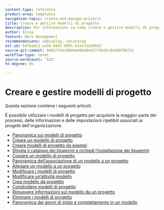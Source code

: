 ```yaml
---
content-type: reference
product-area: templates
navigation-topic: create-and-manage-projects
title: Creare e gestire modelli di progetto
description: Per informazioni su come creare e gestire modelli di progetto, consulta i seguenti articoli.
author: Alina
feature: Work Management
recommendations: noDisplay, noCatalog
exl-id: 64fbad12-ce16-449f-8991-62af31e595b2
source-git-commit: b08377e539b04e896e84d17f46d2c941b0f66731
workflow-type: tm+mt
source-wordcount: '123'
ht-degree: 0%

---
```


# Creare e gestire modelli di progetto

Questa sezione contiene i seguenti articoli:

È possibile utilizzare i modelli di progetto per acquisire la maggior parte dei processi, delle informazioni e delle impostazioni ripetibili associati ai progetti dell&#39;organizzazione.

* [Panoramica sui modelli di progetto](../../../manage-work/projects/create-and-manage-templates/project-template-overview.md)
* [Creare un modello di progetto](../../../manage-work/projects/create-and-manage-templates/create-template.md)
* [Creare modelli di progetto da esempi](../../../manage-work/projects/create-and-manage-templates/create-templates-from-examples.md)
* [Sfoglia il catalogo dei blueprint e richiedi l’installazione dei blueprint](../../../administration-and-setup/blueprints/browse-catalog.md)
* [Copiare un modello di progetto](../../../manage-work/projects/create-and-manage-templates/copy-template.md)
* [Panoramica dell’associazione di un modello a un progetto](../../../manage-work/projects/create-and-manage-templates/attach-template-to-project-overview.md)
* [Allegare un modello a un progetto](../../../manage-work/projects/create-and-manage-templates/attach-template-to-project.md)
* [Modificare i modelli di progetto](../../../manage-work/projects/create-and-manage-templates/edit-templates.md)
* [Modificare un’attività modello](../../../manage-work/projects/create-and-manage-templates/edit-template-task.md)
* [Crea modello da progetto](../../../manage-work/projects/create-and-manage-templates/create-template-from-project.md)
* [Condividere modelli di progetto](../../../manage-work/projects/create-and-manage-templates/share-project-template.md)
* [Rimuovere informazioni sul modello da un progetto](../../../manage-work/projects/create-and-manage-templates/remove-template-from-project.md)
* [Eliminare i modelli di progetto](../../../manage-work/projects/create-and-manage-templates/delete-templates.md)
* [Panoramica dei giorni di inizio e completamento in un modello](../../../manage-work/projects/create-and-manage-templates/overview-of-start-completion-day-on-template.md)
